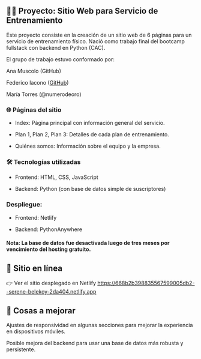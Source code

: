 
## 🏋️‍♀️ Proyecto: Sitio Web para Servicio de Entrenamiento  

Este proyecto consiste en la creación de un sitio web de 6 páginas para un servicio de entrenamiento físico.
Nació como trabajo final del bootcamp fullstack con backend en Python (CAC).

El grupo de trabajo estuvo conformado por:

Ana Muscolo (GitHub)

Federico Iacono ([GitHub](https://github.com/FedeiaTech))

María Torres (@numerodeoro)

### 🌐 Páginas del sitio
* Index: Página principal con información general del servicio.

* Plan 1, Plan 2, Plan 3: Detalles de cada plan de entrenamiento.

* Quiénes somos: Información sobre el equipo y la empresa.

### 🛠️ Tecnologías utilizadas
* Frontend: HTML, CSS, JavaScript

* Backend: Python (con base de datos simple de suscriptores)

### Despliegue:

* Frontend: Netlify

* Backend: PythonAnywhere

#### Nota: La base de datos fue desactivada luego de tres meses por vencimiento del hosting gratuito.

## 🔗 Sitio en línea
👉 Ver el sitio desplegado en Netlify          https://668b2b398835567599005db2--serene-belekoy-2da404.netlify.app

## 📌 Cosas a mejorar
Ajustes de responsividad en algunas secciones para mejorar la experiencia en dispositivos móviles.

Posible mejora del backend para usar una base de datos más robusta y persistente.

